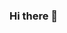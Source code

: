 ### Hi there 👋

<!--
**morashan/morashan** is a ✨ _special_ ✨ repository because its `README.md` (this file) appears on your GitHub profile.

- 🔭 I’m currently working on discourse analysis
- 🌱 I’m currently learning about python, text analysis, digital humanities and culture
- 💬 Ask me about public health communciation
- 📫 How to reach me: moras@tcd.ie
- 😄 Pronouns: she, her, hers

-->
